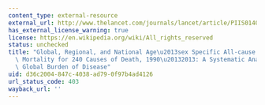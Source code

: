 ```yaml
---
content_type: external-resource
external_url: http://www.thelancet.com/journals/lancet/article/PIIS0140-6736(14)61682-2/
has_external_license_warning: true
license: https://en.wikipedia.org/wiki/All_rights_reserved
status: unchecked
title: "Global, Regional, and National Age\u2013sex Specific All-cause and Cause-specific\
  \ Mortality for 240 Causes of Death, 1990\u20132013: A Systematic Analysis for the\
  \ Global Burden of Disease"
uid: d36c2004-847c-4038-ad79-0f97b4ad4126
url_status_code: 403
wayback_url: ''
---
```

